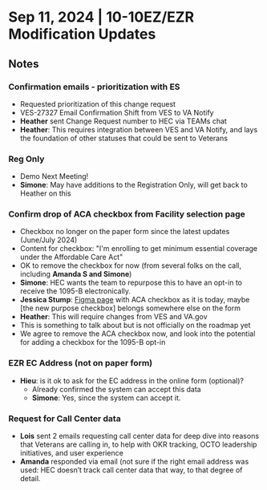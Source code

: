 # Sep 11, 2024 | 10-10EZ/EZR Modification Updates

## Notes
### Confirmation emails - prioritization with ES
* Requested prioritization of this change request
* VES-27327 Email Confirmation Shift from VES to VA Notify
* **Heather** sent Change Request number to HEC via TEAMs chat
* **Heather**: This requires integration between VES and VA Notify, and lays the foundation of other statuses that could be sent to Veterans
### Reg Only
* Demo Next Meeting!
* **Simone**: May have additions to the Registration Only, will get back to Heather on this
### Confirm drop of ACA checkbox from Facility selection page
* Checkbox no longer on the paper form since the latest updates (June/July 2024)
* Content for checkbox: "I'm enrolling to get minimum essential coverage under the Affordable Care Act"
* OK to remove the checkbox for now (from several folks on the call, including **Amanda S and Simone**)
* **Simone**: HEC wants the team to repurpose this to have an opt-in to receive the 1095-B electronically.
* **Jessica Stump**: [Figma page](https://www.figma.com/design/UljiHam46o5DItC5iDgmPd/10-10EZ?node-id=3529-98040&t=qntCrOyDj0OZkEFo-4) with ACA checkbox as it is today, maybe [the new purpose checkbox] belongs somewhere else on the form
* **Heather**: This will require changes from VES and VA.gov
* This is something to talk about but is not officially on the roadmap yet
* We agree to remove the ACA checkbox now, and look into the potential for adding a checkbox for the 1095-B opt-in
### EZR EC Address (not on paper form)
* **Hieu**: is it ok to ask for the EC address in the online form (optional)?
    * Already confirmed the system can accept this data
    * **Simone**: Yes, since the system can accept it.
### Request for Call Center data
* **Lois** sent 2 emails requesting call center data for deep dive into reasons that Veterans are calling in, to help with OKR tracking, OCTO leadership initiatives, and user experience
* **Amanda** responded via email (not sure if the right email address was used: HEC doesn’t track call center data that way, to that degree of detail.
